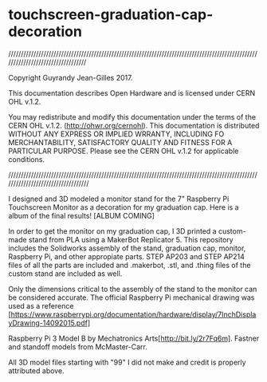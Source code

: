 # touchscreen-graduation-cap-decoration
//////////////////////////////////////////////////////////////////////////////////////////////////////////////////////////////////

Copyright Guyrandy Jean-Gilles 2017.

This documentation describes Open Hardware and is licensed under CERN OHL v.1.2.

You may redistribute and modify this documentation under the terms of the CERN OHL v.1.2. (http://ohwr.org/cernohl). This documentation is distributed WITHOUT ANY EXPRESS OR IMPLIED WRRANTY, INCLUDING FO MERCHANTABILITY, SATISFACTORY QUALITY AND FITNESS FOR A PARTICULAR PURPOSE. Please see the CERN OHL v.1.2 for applicable conditions.

///////////////////////////////////////////////////////////////////////////////////////////////////////////////////////////////////

I designed and 3D modeled a monitor stand for the 7" Raspberry Pi Touchscreen Monitor as a decoration for my graduation cap. Here is a album of the final results! [ALBUM COMING]

In order to get the monitor on my graduation cap, I 3D printed a custom-made stand from PLA using a MakerBot Replicator 5. This repository includes the Solidworks assembly of the stand, graduation cap, monitor, Raspberry Pi, and other appropiate parts. STEP AP203 and STEP AP214 files of all the parts are included and .makerbot, .stl, and .thing files of the custom stand are included as well.

Only the dimensions critical to the assembly of the stand to the monitor can be considered accurate. The official Raspberry Pi mechanical drawing was used as a reference [https://www.raspberrypi.org/documentation/hardware/display/7InchDisplayDrawing-14092015.pdf]

Raspberry Pi 3 Model B by Mechatronics Arts[http://bit.ly/2r7Fq6m]. Fastner and standoff models from McMaster-Carr.

All 3D model files starting with "99" I did not make and credit is properly attributed above.
